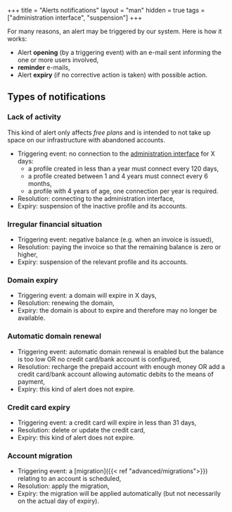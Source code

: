 +++
title = "Alerts notifications"
layout = "man"
hidden = true
tags = ["administration interface", "suspension"]
+++

For many reasons, an alert may be triggered by our system. Here is how it works:

- Alert **opening** (by a triggering event) with an e-mail sent informing the one or more users involved,
- **reminder** e-mails,
- Alert **expiry** (if no corrective action is taken) with possible action.

## Types of notifications

### Lack of activity

This kind of alert only affects *free plans* and is intended to not take up space on our infrastructure with abandoned accounts.

- Triggering event: no connection to the [administration interface](https://admin.alwaysdata.com) for X days:
	- a profile created in less than a year must connect every 120 days,
	- a profile created between 1 and 4 years must connect every 6 months,
	- a profile with 4 years of age, one connection per year is required.
- Resolution: connecting to the administration interface,
- Expiry: suspension of the inactive profile and its accounts.

### Irregular financial situation

- Triggering event: negative balance (e.g. when an invoice is issued),
- Resolution: paying the invoice so that the remaining balance is zero or higher,
- Expiry: suspension of the relevant profile and its accounts.

### Domain expiry

- Triggering event: a domain will expire in X days,
- Resolution: renewing the domain,
- Expiry: the domain is about to expire and therefore may no longer be available.

### Automatic domain renewal

- Triggering event: automatic domain renewal is enabled but the balance is too low OR no credit card/bank account is configured,
- Resolution: recharge the prepaid account with enough money OR add a credit card/bank account allowing automatic debits to the means of payment,
- Expiry: this kind of alert does not expire.

### Credit card expiry

- Triggering event: a credit card will expire in less than 31 days,
- Resolution: delete or update the credit card,
- Expiry: this kind of alert does not expire.

### Account migration

- Triggering event: a [migration]({{< ref "advanced/migrations">}}) relating to an account is scheduled,
- Resolution: apply the migration,
- Expiry: the migration will be applied automatically (but not necessarily on the actual day of expiry).
